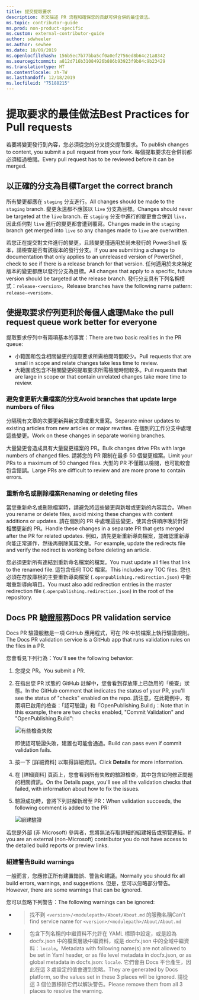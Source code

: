 ```yaml
---
title: 提交提取要求
description: 本文描述 PR 流程和確保您的貢獻可供合併的最佳做法。
ms.topic: contributor-guide
ms.prod: non-product-specific
ms.custom: external-contributor-guide
author: sdwheeler
ms.author: sewhee
ms.date: 10/09/2019
ms.openlocfilehash: 156b5ec7b77bba5cf0a0ef2756ed8b64c21a8342
ms.sourcegitcommit: a812d716b31084926b886b93923f9b84c9b23429
ms.translationtype: HT
ms.contentlocale: zh-TW
ms.lasthandoff: 12/18/2019
ms.locfileid: "75188215"
---
```

# <a name="best-practices-for-pull-requests"></a><span data-ttu-id="a7ae8-103">提取要求的最佳做法</span><span class="sxs-lookup"><span data-stu-id="a7ae8-103">Best Practices for Pull requests</span></span>

<span data-ttu-id="a7ae8-104">若要將變更發行到內容，您必須從您的分叉提交提取要求。</span><span class="sxs-lookup"><span data-stu-id="a7ae8-104">To publish changes to content, you submit a pull request from your fork.</span></span> <span data-ttu-id="a7ae8-105">每個提取要求在合併前都必須經過檢閱。</span><span class="sxs-lookup"><span data-stu-id="a7ae8-105">Every pull request has to be reviewed before it can be merged.</span></span>

## <a name="target-the-correct-branch"></a><span data-ttu-id="a7ae8-106">以正確的分支為目標</span><span class="sxs-lookup"><span data-stu-id="a7ae8-106">Target the correct branch</span></span>

<span data-ttu-id="a7ae8-107">所有變更都應在 `staging` 分支進行。</span><span class="sxs-lookup"><span data-stu-id="a7ae8-107">All changes should be made to the `staging` branch.</span></span> <span data-ttu-id="a7ae8-108">變更永遠都不應該以 `live` 分支為目標。</span><span class="sxs-lookup"><span data-stu-id="a7ae8-108">Changes should never be targeted at the `live` branch.</span></span> <span data-ttu-id="a7ae8-109">在 `staging` 分支中進行的變更會合併到 `live`，因此任何對 `live` 進行的變更都會遭到覆寫。</span><span class="sxs-lookup"><span data-stu-id="a7ae8-109">Changes made in the `staging` branch get merged into `live` so any changes made to `live` are overwritten.</span></span>

<span data-ttu-id="a7ae8-110">若您正在提交對文件進行的變更，且該變更僅適用於尚未發行的 PowerShell 版本，請檢查是否有該版本的發行分支。</span><span class="sxs-lookup"><span data-stu-id="a7ae8-110">If you are submitting a change to documentation that only applies to an unreleased version of PowerShell, check to see if there is a release branch for that version.</span></span> <span data-ttu-id="a7ae8-111">任何適用於未來特定版本的變更都應以發行分支為目標。</span><span class="sxs-lookup"><span data-stu-id="a7ae8-111">All changes that apply to a specific, future version should be targeted at the release branch.</span></span> <span data-ttu-id="a7ae8-112">發行分支具有下列名稱模式：`release-<version>`。</span><span class="sxs-lookup"><span data-stu-id="a7ae8-112">Release branches have the following name pattern: `release-<version>`.</span></span>

## <a name="make-the-pull-request-queue-work-better-for-everyone"></a><span data-ttu-id="a7ae8-113">使提取要求佇列更利於每個人處理</span><span class="sxs-lookup"><span data-stu-id="a7ae8-113">Make the pull request queue work better for everyone</span></span>

<span data-ttu-id="a7ae8-114">提取要求佇列中有兩項基本的事實：</span><span class="sxs-lookup"><span data-stu-id="a7ae8-114">There are two basic realities in the PR queue:</span></span>

- <span data-ttu-id="a7ae8-115">小範圍和包含相關變更的提取要求所需檢閱時間較少。</span><span class="sxs-lookup"><span data-stu-id="a7ae8-115">Pull requests that are small in scope and relate changes take less time to review.</span></span>
- <span data-ttu-id="a7ae8-116">大範圍或包含不相關變更的提取要求所需檢閱時間較多。</span><span class="sxs-lookup"><span data-stu-id="a7ae8-116">Pull requests that are large in scope or that contain unrelated changes take more time to review.</span></span>

### <a name="avoid-branches-that-update-large-numbers-of-files"></a><span data-ttu-id="a7ae8-117">避免會更新大量檔案的分支</span><span class="sxs-lookup"><span data-stu-id="a7ae8-117">Avoid branches that update large numbers of files</span></span>

<span data-ttu-id="a7ae8-118">分隔現有文章的次要更新與新文章或重大重寫。</span><span class="sxs-lookup"><span data-stu-id="a7ae8-118">Separate minor updates to existing articles from new articles or major rewrites.</span></span> <span data-ttu-id="a7ae8-119">在個別的工作分支中處理這些變更。</span><span class="sxs-lookup"><span data-stu-id="a7ae8-119">Work on these changes in separate working branches.</span></span>

<span data-ttu-id="a7ae8-120">大量變更會造成具有大量變更檔案的 PR。</span><span class="sxs-lookup"><span data-stu-id="a7ae8-120">Bulk changes drive PRs with large numbers of changed files.</span></span> <span data-ttu-id="a7ae8-121">請將您的 PR 限制在最多 50 個變更檔案。</span><span class="sxs-lookup"><span data-stu-id="a7ae8-121">Limit your PRs to a maximum of 50 changed files.</span></span> <span data-ttu-id="a7ae8-122">大型的 PR 不僅難以檢閱，也可能較會包含錯誤。</span><span class="sxs-lookup"><span data-stu-id="a7ae8-122">Large PRs are difficult to review and are more prone to contain errors.</span></span>

### <a name="renaming-or-deleting-files"></a><span data-ttu-id="a7ae8-123">重新命名或刪除檔案</span><span class="sxs-lookup"><span data-stu-id="a7ae8-123">Renaming or deleting files</span></span>

<span data-ttu-id="a7ae8-124">當您重新命名或刪除檔案時，請避免將這些變更與新增或更新的內容混合。</span><span class="sxs-lookup"><span data-stu-id="a7ae8-124">When you rename or delete files, avoid mixing these changes with content additions or updates.</span></span>
<span data-ttu-id="a7ae8-125">請在個別的 PR 中處理這些變更，使其合併順序晚於針對相關更新的 PR。</span><span class="sxs-lookup"><span data-stu-id="a7ae8-125">Handle these changes in a separate PR that gets merged after the PR for related updates.</span></span> <span data-ttu-id="a7ae8-126">例如，請先更新重新導向檔案，並確認重新導向能正常運作，然後再刪除某篇文章。</span><span class="sxs-lookup"><span data-stu-id="a7ae8-126">For example, update the redirects file and verify the redirect is working before deleting an article.</span></span>

<span data-ttu-id="a7ae8-127">您必須更新所有連結到重新命名檔案的檔案。</span><span class="sxs-lookup"><span data-stu-id="a7ae8-127">You must update all files that link to the renamed file.</span></span> <span data-ttu-id="a7ae8-128">這包含任何 TOC 檔案。</span><span class="sxs-lookup"><span data-stu-id="a7ae8-128">This includes any TOC files.</span></span> <span data-ttu-id="a7ae8-129">您也必須在存放庫根的主要重新導向檔案 (`.openpublishing.redirection.json`) 中新增重新導向項目。</span><span class="sxs-lookup"><span data-stu-id="a7ae8-129">You must also add redirection entries in the master redirection file (`.openpublishing.redirection.json`) in the root of the repository.</span></span>

## <a name="docs-pr-validation-service"></a><span data-ttu-id="a7ae8-130">Docs PR 驗證服務</span><span class="sxs-lookup"><span data-stu-id="a7ae8-130">Docs PR validation service</span></span>

<span data-ttu-id="a7ae8-131">Docs PR 驗證服務是一項 GitHub 應用程式，可在 PR 中於檔案上執行驗證規則。</span><span class="sxs-lookup"><span data-stu-id="a7ae8-131">The Docs PR validation service is a GitHub app that runs validation rules on the files in a PR.</span></span>

<span data-ttu-id="a7ae8-132">您會看見下列行為：</span><span class="sxs-lookup"><span data-stu-id="a7ae8-132">You'll see the following behavior:</span></span>

1. <span data-ttu-id="a7ae8-133">您提交 PR。</span><span class="sxs-lookup"><span data-stu-id="a7ae8-133">You submit a PR.</span></span>
1. <span data-ttu-id="a7ae8-134">在指出您 PR 狀態的 GitHub 註解中，您會看到存放庫上已啟用的「檢查」狀態。</span><span class="sxs-lookup"><span data-stu-id="a7ae8-134">In the GitHub comment that indicates the status of your PR, you'll see the status of "checks" enabled on the repo.</span></span> <span data-ttu-id="a7ae8-135">請注意，在此範例中，有兩項已啟用的檢查：「認可驗證」和「OpenPublishing.Build」：</span><span class="sxs-lookup"><span data-stu-id="a7ae8-135">Note that in this example, there are two checks enabled, "Commit Validation" and "OpenPublishing.Build":</span></span>

   ![有些檢查失敗](media/powershell-pull-requests/validation-failed.png)

   <span data-ttu-id="a7ae8-137">即使認可驗證失敗，建置也可能會通過。</span><span class="sxs-lookup"><span data-stu-id="a7ae8-137">Build can pass even if commit validation fails.</span></span>

1. <span data-ttu-id="a7ae8-138">按一下 [詳細資料]  以取得詳細資訊。</span><span class="sxs-lookup"><span data-stu-id="a7ae8-138">Click **Details** for more information.</span></span>
1. <span data-ttu-id="a7ae8-139">在 [詳細資料] 頁面上，您會看到所有失敗的驗證檢查，其中包含如何修正問題的相關資訊。</span><span class="sxs-lookup"><span data-stu-id="a7ae8-139">On the Details page, you'll see all the validation checks that failed, with information about how to fix the issues.</span></span>
1. <span data-ttu-id="a7ae8-140">驗證成功時，會將下列註解新增至 PR：</span><span class="sxs-lookup"><span data-stu-id="a7ae8-140">When validation succeeds, the following comment is added to the PR:</span></span>

   ![組建驗證](media/powershell-pull-requests/build-validation.png)

<span data-ttu-id="a7ae8-142">若您是外部 (非 Microsoft) 參與者，您將無法存取詳細的組建報告或預覽連結。</span><span class="sxs-lookup"><span data-stu-id="a7ae8-142">If you are an external (non-Microsoft) contributor you do not have access to the detailed build reports or preview links.</span></span>

### <a name="build-warnings"></a><span data-ttu-id="a7ae8-143">組建警告</span><span class="sxs-lookup"><span data-stu-id="a7ae8-143">Build warnings</span></span>

<span data-ttu-id="a7ae8-144">一般而言，您應修正所有建置錯誤、警告和建議。</span><span class="sxs-lookup"><span data-stu-id="a7ae8-144">Normally you should fix all build errors, warnings, and suggestions.</span></span> <span data-ttu-id="a7ae8-145">但是，您可以忽略部分警告。</span><span class="sxs-lookup"><span data-stu-id="a7ae8-145">However, there are some warnings that can be ignored.</span></span>

<span data-ttu-id="a7ae8-146">您可以忽略下列警告：</span><span class="sxs-lookup"><span data-stu-id="a7ae8-146">The following warnings can be ignored:</span></span>

- > <span data-ttu-id="a7ae8-147">找不到 `<version>/<modulepath>/About/About.md` 的服務名稱</span><span class="sxs-lookup"><span data-stu-id="a7ae8-147">Can't find service name for `<version>/<modulepath>/About/About.md`</span></span>

- > <span data-ttu-id="a7ae8-148">包含下列名稱的中繼資料不允許在 YAML 標頭中設定，或是設為 docfx.json 中的檔案層級中繼資料，或是 docfx.json 中的全域中繼資料：`locale`。</span><span class="sxs-lookup"><span data-stu-id="a7ae8-148">Metadata with following name(s) are not allowed to be set in Yaml header, or as file level metadata in docfx.json, or as global metadata in docfx.json: `locale`.</span></span> <span data-ttu-id="a7ae8-149">它們會由 Docs 平台產生，因此在這 3 處設定的值會遭到忽略。</span><span class="sxs-lookup"><span data-stu-id="a7ae8-149">They are generated by Docs platform, so the values set in these 3 places will be ignored.</span></span> <span data-ttu-id="a7ae8-150">請從這 3 個位置移除它們以解決警告。</span><span class="sxs-lookup"><span data-stu-id="a7ae8-150">Please remove them from all 3 places to resolve the warning.</span></span>
